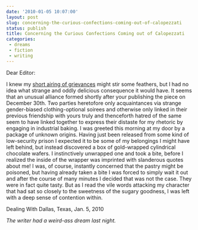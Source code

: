 ```yaml
---
date: '2010-01-05 10:07:00'
layout: post
slug: concerning-the-curious-confections-coming-out-of-calopezzati
status: publish
title: Concerning the Curious Confections Coming out of Calopezzati
categories:
 - dreams
 - fiction
 - writing
---
```


Dear Editor:

I knew my [short airing of grievances][1] might stir some feathers, but I had no idea what strange and oddly delicious consequence it would have. It seems that an unusual alliance formed shortly after your publishing the piece on December 30th. Two parties heretofore only acquaintances via strange gender-biased clothing-optional soirees and otherwise only linked in their previous friendship with yours truly and thenceforth hatred of the same seem to have linked together to express their distaste for my rhetoric by engaging in industrial baking. I was greeted this morning at my door by a package of unknown origins. Having just been released from some kind of low-security prison I expected it to be some of my belongings I might have left behind, but instead discovered a box of gold-wrapped cylindrical chocolate wafers. I instinctively unwrapped one and took a bite, before I realized the inside of the wrapper was imprinted with slanderous quotes about me! I was, of course, instantly concerned that the pastry might be poisoned, but having already taken a bite I was forced to simply wait it out and after the course of many minutes I decided that was not the case. They were in fact quite tasty. But as I read the vile words attacking my character that had sat so closely to the sweetness of the sugary goodness, I was left with a deep sense of contention within.

Dealing With Dallas, Texas, Jan. 5, 2010

_The writer had a weird-ass dream last night._

   [1]: /2009/12/30/2009-fives-part-2-fails/
